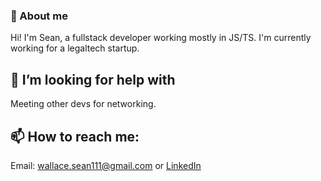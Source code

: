 ### 👋 About me

Hi! I'm Sean, a fullstack developer working mostly in JS/TS. I'm currently working for a legaltech startup.

## 🙏 I’m looking for help with

Meeting other devs for networking. 

## 📫 How to reach me: 

Email: [wallace.sean111@gmail.com](mailto:wallace.sean111@gmail.com) or
[LinkedIn](https://www.linkedin.com/in/sean-wallace-338a53198/)
